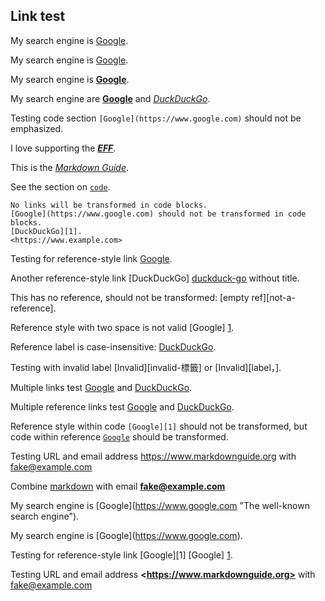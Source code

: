 ## Link test
My search engine is [Google](https://www.google.com "The well-known search engine").

My search engine is [Google](https://www.google.com).

My search engine is **[Google](https://www.google.com)**.

My search engine are **[Google](https://www.google.com)** and _[DuckDuckGo](https://duckduckgo.com)_.

Testing code section `[Google](https://www.google.com)` should not be emphasized.

I love supporting the ___[EFF](https://eff.org)___.

This is the *[Markdown Guide](https://www.markdownguide.org)*.

See the section on [`code`](#code).

    No links will be transformed in code blocks.
    [Google](https://www.google.com) should not be transformed in code blocks.
    [DuckDuckGo][1].
    <https://www.example.com>

Testing for reference-style link [Google][1].

Another reference-style link [DuckDuckGo] [duckduck-go] without title.

This has no reference, should not be transformed: [empty ref][not-a-reference].

Reference style with two space is not valid [Google]  [1].

Reference label is case-insensitive: [DuckDuckGo][DUCKDUCK-GO].

Testing with invalid label [Invalid][invalid-標籤] or [Invalid][label，].

Multiple links test [Google](https://www.google.com "search") and [DuckDuckGo](https://duckduckgo.com).

Multiple reference links test [Google][1] and [DuckDuckGo][duckduck-go].

Reference style within code `[Google][1]` should not be transformed,
but code within reference [`Google`][1] should be transformed.

[1]: https://www.google.com "The well-known search engine"
[duckduck-go]: https://duckduckgo.com

Testing URL and email address <https://www.markdownguide.org> with <fake@example.com>

Combine [markdown](https://www.markdownguide.org) with email **<fake@example.com>**

My search engine is [Google\](https://www.google.com "The well-known search engine").

My search engine is [Google]\(https://www.google.com).

Testing for reference-style link [Google][1\] [Google] [1].

Testing URL and email address **\<https://www.markdownguide.org>** with <fake@example.com>

